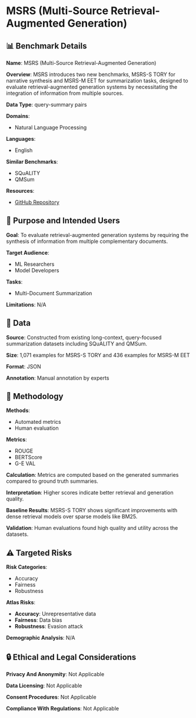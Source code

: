 # MSRS (Multi-Source Retrieval-Augmented Generation)

## 📊 Benchmark Details

**Name**: MSRS (Multi-Source Retrieval-Augmented Generation)

**Overview**: MSRS introduces two new benchmarks, MSRS-S TORY for narrative synthesis and MSRS-M EET for summarization tasks, designed to evaluate retrieval-augmented generation systems by necessitating the integration of information from multiple sources.

**Data Type**: query-summary pairs

**Domains**:
- Natural Language Processing

**Languages**:
- English

**Similar Benchmarks**:
- SQuALITY
- QMSum

**Resources**:
- [GitHub Repository](https://github.com/yale-nlp/MSRS)

## 🎯 Purpose and Intended Users

**Goal**: To evaluate retrieval-augmented generation systems by requiring the synthesis of information from multiple complementary documents.

**Target Audience**:
- ML Researchers
- Model Developers

**Tasks**:
- Multi-Document Summarization

**Limitations**: N/A

## 💾 Data

**Source**: Constructed from existing long-context, query-focused summarization datasets including SQuALITY and QMSum.

**Size**: 1,071 examples for MSRS-S TORY and 436 examples for MSRS-M EET

**Format**: JSON

**Annotation**: Manual annotation by experts

## 🔬 Methodology

**Methods**:
- Automated metrics
- Human evaluation

**Metrics**:
- ROUGE
- BERTScore
- G-E VAL

**Calculation**: Metrics are computed based on the generated summaries compared to ground truth summaries.

**Interpretation**: Higher scores indicate better retrieval and generation quality.

**Baseline Results**: MSRS-S TORY shows significant improvements with dense retrieval models over sparse models like BM25.

**Validation**: Human evaluations found high quality and utility across the datasets.

## ⚠️ Targeted Risks

**Risk Categories**:
- Accuracy
- Fairness
- Robustness

**Atlas Risks**:
- **Accuracy**: Unrepresentative data
- **Fairness**: Data bias
- **Robustness**: Evasion attack

**Demographic Analysis**: N/A

## 🔒 Ethical and Legal Considerations

**Privacy And Anonymity**: Not Applicable

**Data Licensing**: Not Applicable

**Consent Procedures**: Not Applicable

**Compliance With Regulations**: Not Applicable
